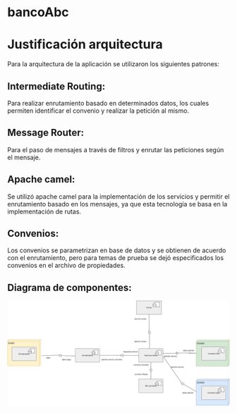 # bancoAbc

# Justificación arquitectura

Para la arquitectura de la aplicación se utilizaron los siguientes patrones:

## Intermediate Routing:
Para realizar enrutamiento basado en determinados datos, los cuales permiten identificar el convenio y realizar la petición al mismo.
## Message Router: 
Para el paso de mensajes a través de filtros y enrutar las peticiones según el mensaje.

## Apache camel:
Se utilizó apache camel para la implementación de los servicios y permitir el enrutamiento basado en los mensajes, ya que esta tecnología se basa en la implementación de rutas.

## Convenios:
Los convenios se parametrizan en base de datos y se obtienen de acuerdo con el enrutamiento, pero para temas de prueba se dejó especificados los convenios en el archivo de propiedades.

## Diagrama de componentes:
![alt text](https://github.com/codemil/bancoAbc/blob/main/BancoABC.jpg?raw=true)

